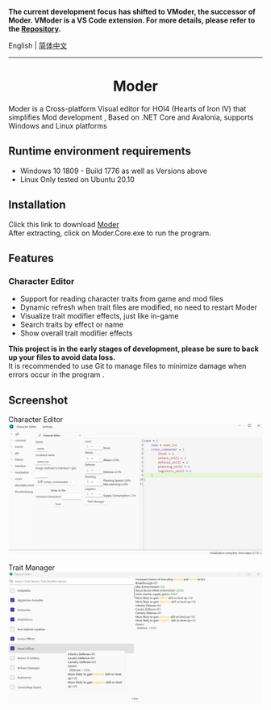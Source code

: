 **The current development focus has shifted to VModer, the successor of Moder. VModer is a VS Code extension. For more details, please refer to the [Repository](https://github.com/textGamex/VModer).**

English | [简体中文](Docs/README.zh-CN.md)

---

<h1 align="center">
    Moder
</h1>

Moder is a Cross-platform Visual editor for HOI4 (Hearts of Iron IV)  that simplifies Mod development , Based on .NET Core and Avalonia, supports Windows and Linux platforms 

## Runtime environment requirements

- Windows 10 1809 - Build 1776 as well as Versions above
- Linux Only tested on Ubuntu 20.10
  
## Installation

Click this link to download [Moder](https://github.com/textGamex/Moder/releases)  
After extracting, click on Moder.Core.exe to run the program.

## Features

### Character Editor 

- Support for reading character traits from game and mod files
- Dynamic refresh when trait files are modified, no need to restart Moder
- Visualize trait modifier effects, just like in-game
- Search traits by effect or name
- Show overall trait modifier effects

**This project is in the early stages of development, please be sure to back up your files to avoid data loss.**  
It is recommended to use Git to manage files to minimize damage when errors occur in the program .

## Screenshot

Character Editor
![screenshot1](Images/screenshot1.png)

Trait Manager
![screenshot2](Images/screenshot2.png)
